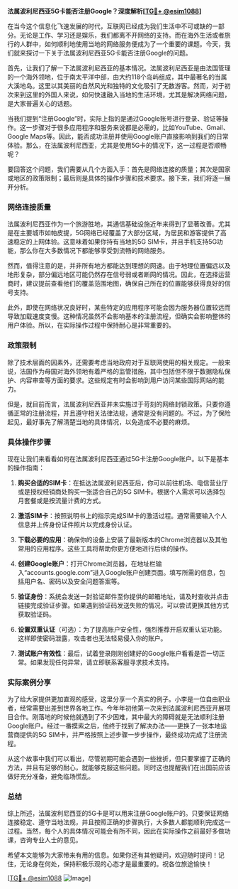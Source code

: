 **法属波利尼西亚5G卡能否注册Google？深度解析[[TG💪+ @esim1088](https://t.me/s/esim1088)]**

在当今这个信息化飞速发展的时代，互联网已经成为我们生活中不可或缺的一部分。无论是工作、学习还是娱乐，我们都离不开网络的支持。而在海外生活或者旅行的人群中，如何顺利地使用当地的网络服务便成为了一个重要的课题。今天，我们就来探讨一下关于法属波利尼西亚5G卡能否注册Google的问题。

首先，让我们了解一下法属波利尼西亚的基本情况。法属波利尼西亚是由法国管理的一个海外领地，位于南太平洋中部，由大约118个岛屿组成，其中最著名的当属大溪地岛。这里以其美丽的自然风光和独特的文化吸引了无数游客。然而，对于初次来到这里的外国人来说，如何快速融入当地的生活环境，尤其是解决网络问题，是大家普遍关心的话题。

当我们提到“注册Google”时，实际上指的是通过Google账号进行登录、验证等操作。这一步骤对于很多应用程序和服务来说都是必需的，比如YouTube、Gmail、Google Maps等。因此，能否成功注册并使用Google账户直接影响到我们的日常体验。那么，在法属波利尼西亚，尤其是使用5G卡的情况下，这一过程是否顺畅呢？

要回答这个问题，我们需要从几个方面入手：首先是网络连接的质量；其次是国家或地区的政策限制；最后则是具体的操作步骤和技术要求。接下来，我们将逐一展开分析。

### 网络连接质量

法属波利尼西亚作为一个旅游胜地，其通信基础设施近年来得到了显著改善。尤其是在主要城市如帕皮提，5G网络已经覆盖了大部分区域，为居民和游客提供了高速稳定的上网体验。这意味着如果你持有当地的5G SIM卡，并且手机支持5G功能，那么你在大多数情况下都能够享受到流畅的网络服务。

然而，值得注意的是，并非所有地方都能达到理想的网速。由于地理位置偏远以及地形复杂，部分偏远地区可能仍然存在信号弱或者断网的情况。因此，在选择运营商时，建议提前查看他们的覆盖范围地图，确保自己所在的位置能够获得良好的信号支持。

此外，即使在网络状况良好时，某些特定的应用程序可能会因为服务器位置较远而导致加载速度变慢。这种情况虽然不会影响基本的注册流程，但确实会影响整体的用户体验。所以，在实际操作过程中保持耐心是非常重要的。

### 政策限制

除了技术层面的因素外，还需要考虑当地政府对于互联网使用的相关规定。一般来说，法国作为母国对海外领地有着严格的监管措施，其中包括但不限于数据隐私保护、内容审查等方面的要求。这些规定有时会影响到用户访问某些国际网站的能力。

但是，就目前而言，法属波利尼西亚并未实施过于苛刻的网络封锁政策。只要你遵循正常的注册流程，并且遵守相关法律法规，通常是没有问题的。不过，为了保险起见，最好事先了解清楚当地的具体情况，以免造成不必要的麻烦。

### 具体操作步骤

现在让我们来看看如何在法属波利尼西亚通过5G卡注册Google账户。以下是基本的操作指南：

1. **购买合适的SIM卡**：在抵达法属波利尼西亚后，你可以前往机场、电信营业厅或是授权经销商处购买一张适合自己的5G SIM卡。根据个人需求可以选择包月套餐或是按流量计费的方式。

2. **激活SIM卡**：按照说明书上的指示完成SIM卡的激活过程。通常需要输入个人信息并上传身份证件照片以完成身份认证。

3. **下载必要的应用**：确保你的设备上安装了最新版本的Chrome浏览器以及其他常用的应用程序。这些工具将帮助你更方便地进行后续的操作。

4. **创建Google账户**：打开Chrome浏览器，在地址栏输入“accounts.google.com”进入Google账户创建页面。填写所需的信息，包括用户名、密码以及安全问题答案等。

5. **验证身份**：系统会发送一封验证邮件至你提供的邮箱地址，请及时查收并点击链接完成验证步骤。如果遇到验证码发送失败的情况，可以尝试更换其他方式获取验证码。

6. **设置双重认证**（可选）：为了提高账户安全性，强烈推荐开启双重认证功能。这样即使密码泄露，攻击者也无法轻易侵入你的账户。

7. **测试账户有效性**：最后，试着登录刚刚创建好的Google账户看看是否一切正常。如果发现任何异常，请立即联系客服寻求技术支持。

### 实际案例分享

为了给大家提供更加直观的感受，这里分享一个真实的例子。小李是一位自由职业者，经常需要出差到世界各地工作。今年年初他第一次来到法属波利尼西亚开展项目合作。刚落地的时候他就遇到了不少困难，其中最大的障碍就是无法顺利注册Google账户。经过一番摸索之后，他终于找到了解决办法——更换了一张本地运营商提供的5G SIM卡，并严格按照上述步骤一步步操作，最终成功完成了注册流程。

从这个故事中我们可以看出，尽管初期可能会遇到一些挫折，但只要掌握了正确的方法，并且有足够的耐心，就能够克服这些问题。同时这也提醒我们在出国前应该做好充分准备，避免临场慌乱。

### 总结

综上所述，法属波利尼西亚的5G卡是可以用来注册Google账户的。只要保证网络连接稳定、遵守当地法规，并且按照正确的步骤执行，大多数人都能顺利完成这一过程。当然，每个人的具体情况可能会有所不同，因此在实际操作之前最好多做功课，咨询专业人士的意见。

希望本文能够为大家带来有用的信息。如果你还有其他疑问，欢迎随时提问！记住，无论身在何处，保持积极乐观的心态才是最重要的。祝各位旅途愉快！

[[TG💪+ @esim1088](https://t.me/s/esim1088) ![Image](https://i.postimg.cc/4NQfJmqS/Snipaste-2025-05-13-00-14-12.png)]
